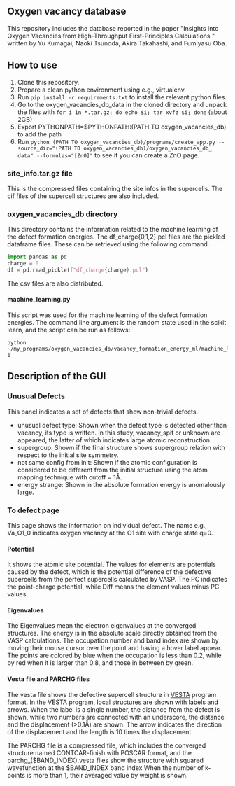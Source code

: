 ## Oxygen vacancy database  

This repository includes the database reported in the paper
"Insights Into Oxygen Vacancies from High-Throughput First-Principles Calculations
" written by Yu Kumagai, Naoki Tsunoda, Akira Takahashi, and Fumiyasu Oba.

## How to use  

1. Clone this repository.
2. Prepare a clean python environment using e.g., virtualenv.
3. Run `pip install -r requirements.txt` to install the relevant python files.
4. Go to the oxygen_vacancies_db_data in the cloned directory 
   and unpack the files with `for i in *.tar.gz; do echo $i; tar xvfz $i; done` 
   (about 2GB)
5. Export PYTHONPATH=$PYTHONPATH:(PATH TO oxygen_vacancies_db) to add the path
6. Run `python (PATH TO oxygen_vacancies_db)/programs/create_app.py --source_dir="(PATH TO oxygen_vacancies_db)/oxygen_vacancies_db_ data" --formulas="[ZnO]"` 
   to see if you can create a ZnO page.


###  site_info.tar.gz file
This is the compressed files containing the site infos in the supercells.
The cif files of the supercell structures are also included.
 
###  oxygen_vacancies_db directory

This directory contains the information related to the machine learning of the defect formation energies.
The df_charge{0,1,2}.pcl files are the pickled dataframe files.
These can be retrieved using the following command.

```python
import pandas as pd
charge = 0
df = pd.read_pickle(f"df_charge{charge}.pcl")
```

The csv files are also distributed.

#### machine_learning.py

This script was used for the machine learning of the defect formation energies.
The command line argument is the random state used in the scikit learn, and 
the script can be run as follows:
```
python ~/my_programs/oxygen_vacancies_db/vacancy_formation_energy_ml/machine_learning.py 1
```

## Description of the GUI
### Unusual Defects
This panel indicates a set of defects that show non-trivial defects.

- unusual defect type: Shown when the defect type is detected other than vacancy, its type is written.
  In this study, vacancy_spit or unknown are appeared, the latter of which indicates large atomic reconstruction.
- supergroup: Shown if the final structure shows supergroup relation with respect to the initial site symmetry.
- not same config from init: Shown if the atomic configuration is considered to 
  be different from the initial structure using the atom mapping technique with cutoff = 1Å.
- energy strange: Shown in the absolute formation energy is anomalously large.

### To defect page
This page shows the information on individual defect.
The name e.g., Va_O1_0 indicates oxygen vacancy at the O1 site with charge state q=0.

#### Potential 
It shows the atomic site potential. 
The values for elements are potentials caused by the defect, which is the potential difference of the defective supercells from the perfect supercells calculated by VASP.
The PC indicates the point-charge potential, while Diff means the element values minus PC values.

#### Eigenvalues 
The Eigenvalues mean the electron eigenvalues at the converged structures.
The energy is in the absolute scale directly obtained from the VASP calculations.
The occupation number and band index are shown by moving their mouse cursor over the point and having a hover label appear.
The points are colored by blue when the occupation is less than 0.2, 
while by red when it is larger than 0.8, and those in between by green.

#### Vesta file and PARCHG files 
The vesta file shows the defective supercell structure in [VESTA](https://jp-minerals.org/vesta/en/) program format.
In the VESTA program, local structures are shown with labels and arrows.
When the label is a single number, the distance from the defect is shown, 
while two numbers are connected with an underscore, the distance and the displacement (>0.1Å) are shown.
The arrow indicates the direction of the displacement and the length is 10 times the displacement.

The PARCHG file is a compressed file, which includes the converged structure named CONTCAR-finish with POSCAR format,
and the parchg_($BAND_INDEX).vesta files show the structure with squared wavefunction at the $BAND_INDEX band index
When the number of k-points is more than 1, their averaged value by weight is shown.


